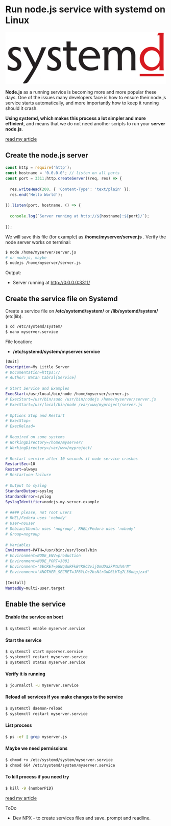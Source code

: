 # Run node.js service with systemd on Linux

<img src="assets/external-content.duckduckgo.com.gif"/>

**Node.js** as a running service is becoming more and more popular these days. One of the issues many developers face is how to ensure their node.js service starts automatically, and more importantly how to keep it running should it crash. 

**Using systemd, which makes this process a lot simpler and more efficient**, and means that we do not need another scripts to run your **server node.js**.

[read my article](https://natancabral.medium.com/run-node-js-service-with-systemd-on-linux-42cfdf0ad7b2)

## Create the node.js server
```js
const http = require('http');
const hostname = '0.0.0.0'; // listen on all ports
const port = 3311;http.createServer((req, res) => {

  res.writeHead(200, { 'Content-Type': 'text/plain' });
  res.end('Hello World');

}).listen(port, hostname, () => {

  console.log(`Server running at http://${hostname}:${port}/`);

});
```
We will save this file (for example) as **/home/myserver/server.js** . Verify the node server works on terminal:

```bash
$ node /home/myserver/server.js
# or nodejs, maybe
$ nodejs /home/myserver/server.js
```

Output: 
- Server running at http://0.0.0.0:3311/

## Create the service file on Systemd

Create a service file on 
**/etc/systemd/system/** or 
**/lib/systemd/system/** (etc|lib).

```bash
$ cd /etc/systemd/system/
$ nano myserver.service
```
File location: 
- **/etc/systemd/system/myserver.service**

```bash
[Unit]
Description=My Little Server
# Documentation=https://
# Author: Natan Cabral[Service]

# Start Service and Examples
ExecStart=/usr/local/bin/node /home/myserver/server.js
# ExecStart=/usr/bin/sudo /usr/bin/nodejs /home/myserver/server.js
# ExecStart=/usr/local/bin/node /var/www/myproject/server.js

# Options Stop and Restart
# ExecStop=
# ExecReload=

# Required on some systems
# WorkingDirectory=/home/myserver/
# WorkingDirectory=/var/www/myproject/

# Restart service after 10 seconds if node service crashes
RestartSec=10
Restart=always
# Restart=on-failure

# Output to syslog
StandardOutput=syslog
StandardError=syslog
SyslogIdentifier=nodejs-my-server-example

# #### please, not root users
# RHEL/Fedora uses 'nobody'
# User=nouser
# Debian/Ubuntu uses 'nogroup', RHEL/Fedora uses 'nobody'
# Group=nogroup

# Variables
Environment=PATH=/usr/bin:/usr/local/bin
# Environment=NODE_ENV=production
# Environment=NODE_PORT=3001
# Environment="SECRET=pGNqduRFkB4K9C2vijOmUDa2kPtUhArN"
# Environment="ANOTHER_SECRET=JP8YLOc2bsNlrGuD6LVTq7L36obpjzxd"

[Install]
WantedBy=multi-user.target
```

## Enable the service

#### Enable the service on boot
```bash
$ systemctl enable myserver.service
```
#### Start the service
```bash
$ systemctl start myserver.service
$ systemctl restart myserver.service
$ systemctl status myserver.service
```
#### Verify it is running
```bash
$ journalctl -u myserver.service
```
#### Reload all services if you make changes to the service
```bash
$ systemctl daemon-reload
$ systemctl restart myserver.service
```
#### List process
```bash
$ ps -ef | grep myserver.js
```
#### Maybe we need permissions
```bash
$ chmod +x /etc/systemd/system/myserver.service
$ chmod 664 /etc/systemd/system/myserver.service
```
#### To kill process if you need try
```bash
$ kill -9 {numberPID}
```
[read my article](https://natancabral.medium.com/run-node-js-service-with-systemd-on-linux-42cfdf0ad7b2)

ToDo

- Dev NPX - to create services files and save. prompt and readline.
